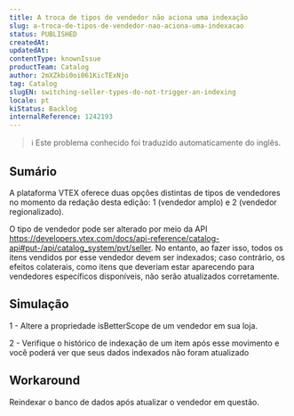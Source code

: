 ```yaml
---
title: A troca de tipos de vendedor não aciona uma indexação
slug: a-troca-de-tipos-de-vendedor-nao-aciona-uma-indexacao
status: PUBLISHED
createdAt: 
updatedAt: 
contentType: knownIssue
productTeam: Catalog
author: 2mXZkbi0oi061KicTExNjo
tag: Catalog
slugEN: switching-seller-types-do-not-trigger-an-indexing
locale: pt
kiStatus: Backlog
internalReference: 1242193
---
```


>ℹ️ Este problema conhecido foi traduzido automaticamente do inglês.

## Sumário


A plataforma VTEX oferece duas opções distintas de tipos de vendedores no momento da redação desta edição: 1 (vendedor amplo) e 2 (vendedor regionalizado).

O tipo de vendedor pode ser alterado por meio da API https://developers.vtex.com/docs/api-reference/catalog-api#put-/api/catalog_system/pvt/seller. No entanto, ao fazer isso, todos os itens vendidos por esse vendedor devem ser indexados; caso contrário, os efeitos colaterais, como itens que deveriam estar aparecendo para vendedores específicos disponíveis, não serão atualizados corretamente.
## Simulação


1 - Altere a propriedade isBetterScope de um vendedor em sua loja.

2 - Verifique o histórico de indexação de um item após esse movimento e você poderá ver que seus dados indexados não foram atualizado
## Workaround


Reindexar o banco de dados após atualizar o vendedor em questão.



